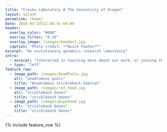 ```yaml
---
title: "Cresko Laboratory @ The University of Oregon"
layout: splash
permalink: /home/
date: 2016-03-23T11:48:41-04:00
header:
  overlay_color: "#000"
  overlay_filter: "0.35"
  overlay_image: /images/header2.jpg
  caption: "Photo credit: **Quick Yeates**"
excerpt: "An evolutionary genomics research laboratory"
intro:
  - excerpt: "Interested in learning more about our work, or joining the laboratory, explore the links above"
  - type: "left"
feature_row:
  - image_path: /images/AnadPools.jpg
    alt: "anadromous pools"
    title: "Anadromous stickleback habitat"
  - image_path: /images/red_head.jpg
    alt: "stickleback bones"
    title: "stickleback bones"
  - image_path: /images/pipehead.jpg
    alt: "stickleback bones"
    title: "stickleback bones"
---
```


{% include feature_row %}
